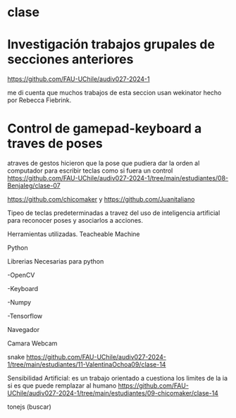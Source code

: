 # clase
# Investigación trabajos grupales de secciones anteriores


https://github.com/FAU-UChile/audiv027-2024-1

me di cuenta que muchos trabajos de esta seccion usan wekinator hecho por Rebecca Fiebrink.

# Control de gamepad-keyboard a traves de poses


atraves de gestos hicieron que la pose que pudiera dar la orden al computador para escribir teclas como si fuera un control
https://github.com/FAU-UChile/audiv027-2024-1/tree/main/estudiantes/08-BenjaIeg/clase-07

https://github.com/chicomaker y https://github.com/Juanitaliano

Tipeo de teclas predeterminadas a travez del uso de inteligencia artificial para reconocer poses y asociarlos a acciones.

Herramientas utilizadas.
Teacheable Machine

Python

Librerias Necesarias para python

-OpenCV

-Keyboard

-Numpy

-Tensorflow

Navegador

Camara Webcam

snake
https://github.com/FAU-UChile/audiv027-2024-1/tree/main/estudiantes/11-ValentinaOchoa09/clase-14



Sensibilidad Artificial:
es un trabajo  orientado a cuestiona los limites de la ia si es que puede remplazar al humano 
https://github.com/FAU-UChile/audiv027-2024-1/tree/main/estudiantes/09-chicomaker/clase-14

tonejs (buscar)

